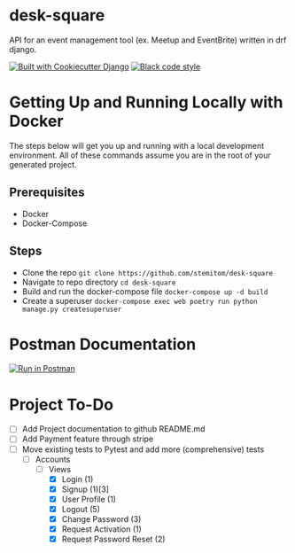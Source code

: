 # desk-square
 API for an event management tool (ex. Meetup and EventBrite) written in drf django.

[![Built with Cookiecutter Django](https://img.shields.io/badge/built%20with%20Django-ff69b4.svg?logo=cookiecutter)](/)
[![Black code style](https://img.shields.io/badge/code%20style-black-000000.svg)](https://github.com/ambv/black)

# Getting Up and Running Locally with Docker

The steps below will get you up and running with a local development environment. All of these commands assume you are in the root of your generated project.

## Prerequisites
- Docker
- Docker-Compose

## Steps
- Clone the repo `git clone https://github.com/stemitom/desk-square`
- Navigate to repo directory `cd desk-square`
- Build and run the docker-compose file `docker-compose up -d build`
- Create a superuser `docker-compose exec web poetry run python manage.py createsuperuser`


# Postman Documentation

[![Run in Postman](https://run.pstmn.io/button.svg)](https://app.getpostman.com/run-collection/1f81891a63eb37a94a5e?action=collection%2Fimport)


# Project To-Do
- [ ] Add Project documentation to github README.md
- [ ] Add Payment feature through stripe
- [ ] Move existing tests to Pytest and add more (comprehensive) tests
  - [ ] Accounts
    - [ ] Views
      - [x] Login (1)
      - [x] Signup (1)[3]
      - [x] User Profile (1)
      - [x] Logout (5)
      - [x] Change Password (3)
      - [x] Request Activation (1) 
      - [x] Request Password Reset (2) 